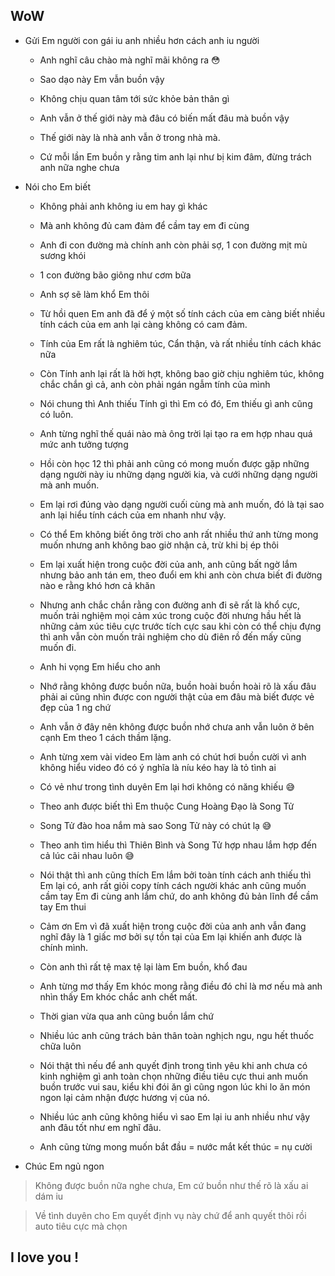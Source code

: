 **WoW**
---

- Gửi Em người con gái iu anh nhiều hơn cách anh iu người   

  - Anh nghĩ câu chào mà nghĩ mãi không ra 😳

  - Sao dạo này Em vẫn buồn vậy

  - Không chịu quan tâm tới sức khỏe bản thân gì 

  - Anh vẫn ở thế giới này mà đâu có biến mất đâu mà buồn vậy

  - Thế giới này là nhà anh vẫn ở trong nhà mà.

  - Cứ mỗi lần Em buồn y rằng tim anh lại như bị kim đâm, đừng trách anh nữa nghe chưa

- Nói cho Em biết

  - Không phải anh không iu em hay gì khác

  - Mà anh không đủ cam đảm để cầm tay em đi cùng

  - Anh đi con đường mà chính anh còn phải sợ, 1 con đường mịt mù sương khói

  - 1 con đường bão giông như cơm bữa

  - Anh sợ sẽ làm khổ Em thôi

  - Từ hồi quen Em anh đã để ý một số tính cách của em càng biết nhiều tính cách của em anh lại càng không có cam đảm.

  - Tính của Em rất là nghiêm túc, Cẩn thận, và rất nhiều tính cách khác nữa

  - Còn Tính anh lại rất là hời hợt, không bao giờ chịu nghiêm túc, không chắc chắn gì cả, anh còn phải ngán ngẫm tính của mình

  - Nói chung thì Anh thiếu Tính gì thì Em có đó, Em thiếu gì anh cũng có luôn.

  - Anh từng nghĩ thế quái nào mà ông trời lại tạo ra em hợp nhau quá mức anh tưởng tượng

  - Hồi còn học 12 thì phải anh cũng có mong muốn được gặp những dạng người này iu những dạng người kia, và cưới những dạng người mà anh muốn.

  - Em lại rơi đúng vào dạng người cuối cùng mà anh muốn, đó là tại sao anh lại hiểu tính cách của em nhanh như vậy.

  - Có thể Em không biết ông trời cho anh rất nhiều thứ anh từng mong muốn nhưng anh không bao giờ nhận cả, trừ khi bị ép thôi

  - Em lại xuất hiện trong cuộc đời của anh, anh cũng bất ngờ lắm nhưng bảo anh tán em, theo đuổi em khi anh còn chưa biết đi đường nào e rằng khó hơn cả khăn

  - Nhưng anh chắc chắn rằng con đường anh đi sẽ rất là khổ cực, muốn trải nghiệm mọi cảm xúc trong cuộc đời nhưng hầu hết là những cảm xúc tiêu cực trước tích cực sau khi còn có thể chịu đựng thì anh vẫn còn muốn trải nghiệm cho dù điên rồ đến mấy cũng muốn đi.      

  - Anh hi vọng Em hiểu cho anh 

  - Nhớ rằng không được buồn nữa, buồn hoài buồn hoài rõ là xấu đâu phải ai cũng nhìn được con người thật của em đâu mà biết được vẻ đẹp của 1 ng chứ

  - Anh vẫn ở đây nên không được buồn nhớ chưa anh vẫn luôn ở bên cạnh Em theo 1 cách thầm lặng.

  - Anh từng xem vài video Em làm anh có chút hơi buồn cười vì anh không hiểu video đó có ý nghĩa là níu kéo hay là tỏ tình ai

  - Có vẻ như trong tình duyên Em lại hơi không có năng khiếu 😅

  - Theo anh được biết thì Em thuộc Cung Hoàng Đạo là Song Tử

  - Song Tử đào hoa nắm mà sao Song Tử này có chút lạ 😅

  - Theo anh tìm hiểu thì Thiên Bình và Song Tử hợp nhau lắm hợp đến cả lúc cãi nhau luôn 😅

  - Nói thật thì anh cũng thích Em lắm bởi toàn tính cách anh thiếu thì Em lại có, anh rất giỏi copy tính cách người khác anh cũng muốn cầm tay Em đi cùng anh lắm chứ, do anh không đủ bản lĩnh để cầm tay Em thui

  - Cảm ơn Em vì đã xuất hiện trong cuộc đời của anh anh vẫn đang nghĩ đây là 1 giấc mơ bởi sự tồn tại của Em lại khiến anh được là chính mình.

  - Còn anh thì rất tệ max tệ lại làm Em buồn, khổ đau

  - Anh từng mơ thấy Em khóc mong rằng điều đó chỉ là mơ nếu mà anh nhìn thấy Em khóc chắc anh chết mất.

  - Thời gian vừa qua anh cũng buồn lắm chứ

  - Nhiều lúc anh cũng trách bản thân toàn nghịch ngu, ngu hết thuốc chữa luôn

  - Nói thật thì nếu để anh quyết định trong tình yêu khi anh chưa có kinh nghiệm gì anh toàn chọn những điều tiêu cực thui anh muốn buồn trước vui sau, kiểu khi đói ăn gì cũng ngon lúc khi lo ăn món ngon lại cảm nhận được hương vị của nó.

  - Nhiều lúc anh cũng không hiểu vì sao Em lại iu anh nhiều như vậy anh đâu tốt như em nghĩ đâu.

  - Anh cũng từng mong muốn bắt đầu = nước mắt kết thúc = nụ cười 

- Chúc Em ngủ ngon

> Không được buồn nữa nghe chưa, Em cứ buồn như thế rõ là xấu ai dám iu

> Về tình duyên cho Em quyết định vụ này chứ để anh quyết thôi rồi auto tiêu cực mà chọn

**I love you !**
---




